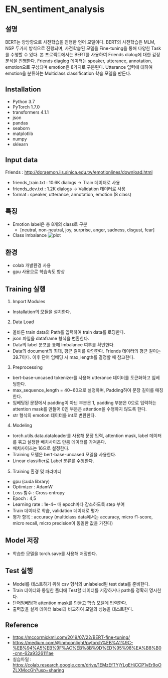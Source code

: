 # EN_sentiment_analysis

## 설명
BERT는 양방향으로 사전학습을 진행한 언어 모델이다. BERT의 사전학습은 MLM, NSP 두가지 방식으로 진행되며, 사전학습된 모델을 Fine-tuning을 통해 다양한 Task를 수행할 수 있다.
본 프로젝트에서는 BERT를 사용하여 Friends dialog에 대한 감정 분석을 진행한다. Friends diaglog 데이터는 speaker, utterance, annotation, emotion으로 구성되며 emotion은 8가지로 구분된다. Utterance 입력에 대하여 emotion을 분류하는 Multiclass classification 학습 모델을 만든다. 

## Installation
  - Python 3.7
  - PyTorch 1.7.0
  - transformers 4.1.1
  - json
  - pandas
  - seaborn
  - matplotlib
  - numpy
  - sklearn

## Input data
Friends : http://doraemon.iis.sinica.edu.tw/emotionlines/download.html
- friends_train.txt : 10.6K dialogs -> Train 데이터로 사용
- friends_dev.txt : 1.2K dialogs -> Validation 데이터로 사용
- format : speaker, utterance, annotation, emotion (8 class)

## 특징
- Emotion label은 총 8개의 class로 구분
  - [neutral, non-neutral, joy, surprise, anger, sadness, disgust, fear]
- Class Imbalance
![plot](class_balance.png)

## 환경
- colab 개발환경 사용
- gpu 사용으로 학습속도 향상

## Training 실행
1. Import Modules
  - Installation의 모듈을 설치한다.
 
2. Data Load
  - 올바른 train data의 Path를 입력하여 train data를 로딩한다.
  - json 파일을 dataframe 형식을 변환한다.
  - Data의 label 분포를 통해 Imbalance 여부를 확인한다.
  - Data의 document의 최대, 평균 길이를 확인한다. Friends 데이터의 평균 길이는 39.7이다. 이후 단어 임베딩 시 max_length를 결정할 때 참고한다.
 
3. Preprocessing
  - bert-base-uncased tokenizer를 사용해 utterance 데이터를 토큰화하고 임베딩한다. 
  - max_sequence_length = 40~60으로 설정하며, Padding하여 문장 길이를 매칭한다.
  - 임베딩된 문장에서 padding이 아닌 부분은 1, padding 부분은 0으로 입력하는 attention mask를 만들어 0인 부분은 attention을 수행하지 않도록 한다.
  - str 형식의 emotion 데이터를 int로 변환한다.
 
4. Modeling
  - torch.utils.data.dataloader를 사용해 문장 입력, attention mask, label 데이터를 묶고 설정한 배치사이즈 만큼 데이터를 가져온다.
  - 배치사이즈는 16으로 설정한다.
  - Training 모델은 bert-base-uncased 모델을 사용한다.
  - Linear classifier로 Label 분류를 수행한다. 

5. Training 환경 및 파라미터
  - gpu (cuda library)
  - Optimizer : AdamW
  - Loss 함수 : Cross entropy
  - Epoch : 4,5
  - Learning rate : 1e-4~ 매 epoch마다 감소하도록 step 부여
  - Train 데이터로 학습, validation 데이터로 평가
  - 평가 항목 : accuracy (multiclass data에서는 accuracy, micro f1-score, micro recall, micro precision이 동일한 값을 가진다)

## Model 저장 
   - 학습한 모델을 torch.save를 사용해 저장한다.
   
## Test 실행 
  - Model를 테스트하기 위해 csv 형식의 unlabeled된 test data를 준비한다. 
  - Train 데이터와 동일한 폴더에 Test할 데이터를 저장하거나 path를 정확히 명시한다.
  - 단어임베딩과 attention mask를 만들고 학습 모델에 입력한다.
  - 출력값을 실제 데이터 label과 비교하여 모델의 성능을 테스트한다. 

## Reference
  - https://mccormickml.com/2019/07/22/BERT-fine-tuning/
  - https://medium.com/@inmoonlight/pytorch%EB%A1%9C-%EB%94%A5%EB%9F%AC%EB%8B%9D%ED%95%98%EA%B8%B0-cnn-62a9326111ae
  - 실습파일 : https://colab.research.google.com/drive/1EMzEfTYjYLgEHjCCP1vEr9oOZLXMocGh?usp=sharing
